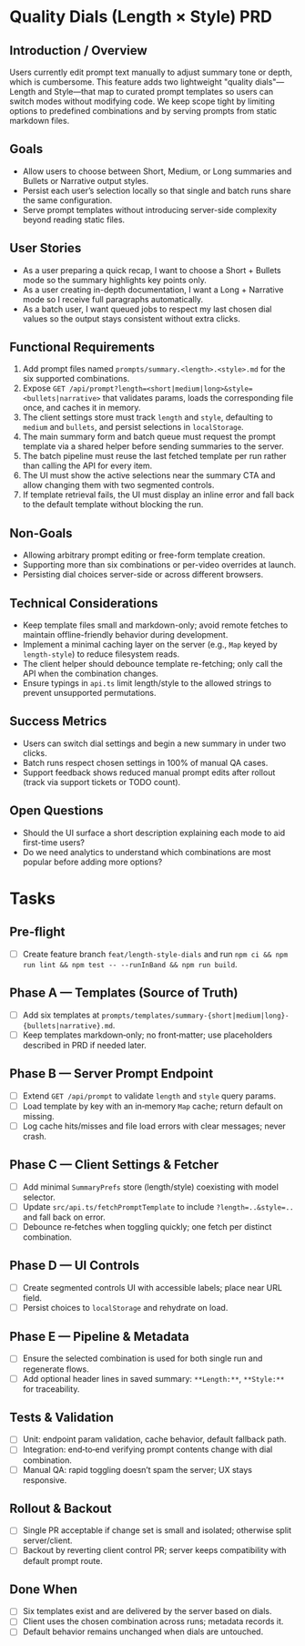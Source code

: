 # Quality Dials (Length × Style) PRD

## Introduction / Overview
Users currently edit prompt text manually to adjust summary tone or depth, which is cumbersome. This feature adds two lightweight "quality dials"—Length and Style—that map to curated prompt templates so users can switch modes without modifying code. We keep scope tight by limiting options to predefined combinations and by serving prompts from static markdown files.

## Goals
- Allow users to choose between Short, Medium, or Long summaries and Bullets or Narrative output styles.
- Persist each user’s selection locally so that single and batch runs share the same configuration.
- Serve prompt templates without introducing server-side complexity beyond reading static files.

## User Stories
- As a user preparing a quick recap, I want to choose a Short + Bullets mode so the summary highlights key points only.
- As a user creating in-depth documentation, I want a Long + Narrative mode so I receive full paragraphs automatically.
- As a batch user, I want queued jobs to respect my last chosen dial values so the output stays consistent without extra clicks.

## Functional Requirements
1. Add prompt files named `prompts/summary.<length>.<style>.md` for the six supported combinations.
2. Expose `GET /api/prompt?length=<short|medium|long>&style=<bullets|narrative>` that validates params, loads the corresponding file once, and caches it in memory.
3. The client settings store must track `length` and `style`, defaulting to `medium` and `bullets`, and persist selections in `localStorage`.
4. The main summary form and batch queue must request the prompt template via a shared helper before sending summaries to the server.
5. The batch pipeline must reuse the last fetched template per run rather than calling the API for every item.
6. The UI must show the active selections near the summary CTA and allow changing them with two segmented controls.
7. If template retrieval fails, the UI must display an inline error and fall back to the default template without blocking the run.

## Non-Goals
- Allowing arbitrary prompt editing or free-form template creation.
- Supporting more than six combinations or per-video overrides at launch.
- Persisting dial choices server-side or across different browsers.

## Technical Considerations
- Keep template files small and markdown-only; avoid remote fetches to maintain offline-friendly behavior during development.
- Implement a minimal caching layer on the server (e.g., `Map` keyed by `length-style`) to reduce filesystem reads.
- The client helper should debounce template re-fetching; only call the API when the combination changes.
- Ensure typings in `api.ts` limit length/style to the allowed strings to prevent unsupported permutations.

## Success Metrics
- Users can switch dial settings and begin a new summary in under two clicks.
- Batch runs respect chosen settings in 100% of manual QA cases.
- Support feedback shows reduced manual prompt edits after rollout (track via support tickets or TODO count).

## Open Questions
- Should the UI surface a short description explaining each mode to aid first-time users?
- Do we need analytics to understand which combinations are most popular before adding more options?

# Tasks

## Pre‑flight
- [ ] Create feature branch `feat/length-style-dials` and run `npm ci && npm run lint && npm test -- --runInBand && npm run build`.

## Phase A — Templates (Source of Truth)
- [ ] Add six templates at `prompts/templates/summary-{short|medium|long}-{bullets|narrative}.md`.
- [ ] Keep templates markdown‑only; no front‑matter; use placeholders described in PRD if needed later.

## Phase B — Server Prompt Endpoint
- [ ] Extend `GET /api/prompt` to validate `length` and `style` query params.
- [ ] Load template by key with an in‑memory `Map` cache; return default on missing.
- [ ] Log cache hits/misses and file load errors with clear messages; never crash.

## Phase C — Client Settings & Fetcher
- [ ] Add minimal `SummaryPrefs` store (length/style) coexisting with model selector.
- [ ] Update `src/api.ts/fetchPromptTemplate` to include `?length=..&style=..` and fall back on error.
- [ ] Debounce re‑fetches when toggling quickly; one fetch per distinct combination.

## Phase D — UI Controls
- [ ] Create segmented controls UI with accessible labels; place near URL field.
- [ ] Persist choices to `localStorage` and rehydrate on load.

## Phase E — Pipeline & Metadata
- [ ] Ensure the selected combination is used for both single run and regenerate flows.
- [ ] Add optional header lines in saved summary: `**Length:**`, `**Style:**` for traceability.

## Tests & Validation
- [ ] Unit: endpoint param validation, cache behavior, default fallback path.
- [ ] Integration: end‑to‑end verifying prompt contents change with dial combination.
- [ ] Manual QA: rapid toggling doesn’t spam the server; UX stays responsive.

## Rollout & Backout
- [ ] Single PR acceptable if change set is small and isolated; otherwise split server/client.
- [ ] Backout by reverting client control PR; server keeps compatibility with default prompt route.

## Done When
- [ ] Six templates exist and are delivered by the server based on dials.
- [ ] Client uses the chosen combination across runs; metadata records it.
- [ ] Default behavior remains unchanged when dials are untouched.

